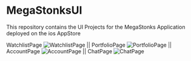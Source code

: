 # MegaStonksUI
This repository contains the UI Projects for the MegaStonks Application deployed on the ios AppStore

WatchlistPage ![WatchlistPage](https://kingsleyokeke.blob.core.windows.net/images/Watchlist_Crypto.PNG) 
|| PortfolioPage ![PortfolioPage](https://kingsleyokeke.blob.core.windows.net/images/Portfolio.PNG)
|| AccountPage ![AccountPage](https://kingsleyokeke.blob.core.windows.net/images/Account.PNG) 
|| ChatPage ![ChatPage](https://kingsleyokeke.blob.core.windows.net/images/Chat.PNG)
